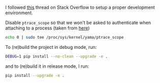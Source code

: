 I followed [this](https://stackoverflow.com/questions/71125094/debug-a-python-c-c-pybind11-extension-in-vscode-linux) thread on Stack Overflow to setup a proper development environment.


Disable `ptrace_scope` so that we won't be asked to authenticate when attaching to a process (taken from [here](https://github.com/Microsoft/MIEngine/wiki/Troubleshoot-attaching-to-processes-using-GDB))
```bash
echo 0 | sudo tee /proc/sys/kernel/yama/ptrace_scope
```

To (re)build the project in debug mode, run:
```bash
DEBUG=1 pip install --no-clean --upgrade -e .
```

and to (re)build it in release mode, I run:
```bash
pip install --upgrade -e .
```